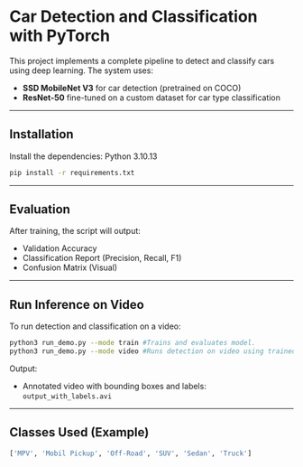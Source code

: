 # Car Detection and Classification with PyTorch

This project implements a complete pipeline to detect and classify cars using deep learning. The system uses:

- **SSD MobileNet V3** for car detection (pretrained on COCO)
- **ResNet-50** fine-tuned on a custom dataset for car type classification

---

## Installation

Install the dependencies: Python 3.10.13

```bash
pip install -r requirements.txt
```

---

## Evaluation

After training, the script will output:

- Validation Accuracy
- Classification Report (Precision, Recall, F1)
- Confusion Matrix (Visual)

---

##  Run Inference on Video

To run detection and classification on a video:

```bash
python3 run_demo.py	--mode train #Trains and evaluates model.
python3 run_demo.py	--mode video #Runs detection on video using trained model.

```



Output:
- Annotated video with bounding boxes and labels: `output_with_labels.avi`

---



## Classes Used (Example)

```python
['MPV', 'Mobil Pickup', 'Off-Road', 'SUV', 'Sedan', 'Truck']
```

